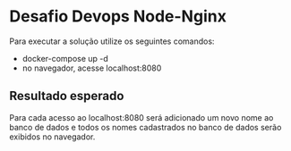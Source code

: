 # Desafio Devops Node-Nginx
Para executar a solução utilize os seguintes comandos:
- docker-compose up -d
- no navegador, acesse localhost:8080

## Resultado esperado
Para cada acesso ao localhost:8080 será adicionado um novo nome ao banco de dados e todos os nomes cadastrados no banco de dados serão exibidos no navegador.